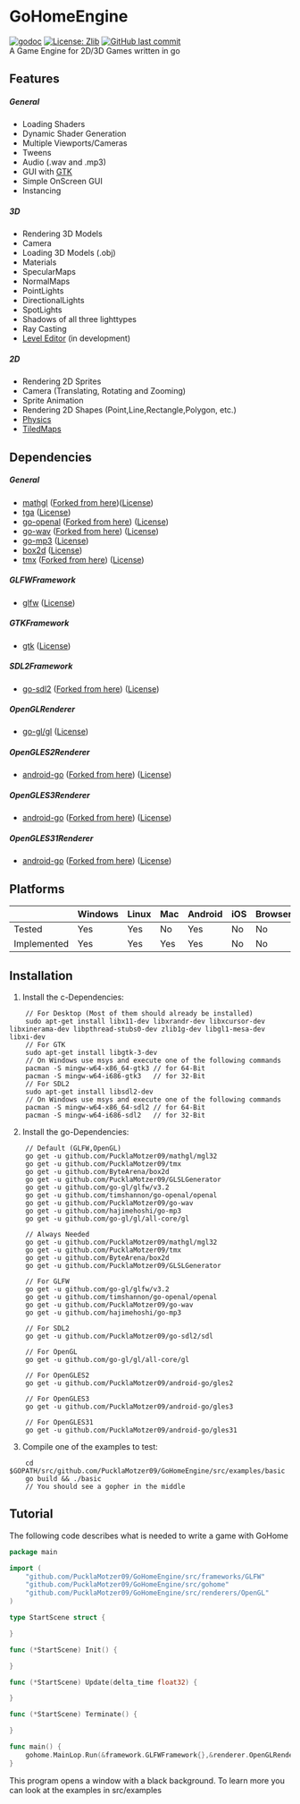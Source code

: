 # GoHomeEngine
[![godoc](https://godoc.org/github.com/PucklaMotzer09/GoHomeEngine/src/gohome?status.svg)](https://godoc.org/github.com/PucklaMotzer09/GoHomeEngine/src/gohome)
[![License: Zlib](https://img.shields.io/badge/License-Zlib-green.svg)](https://github.com/PucklaMotzer09/GoHomeEngine/blob/master/LICENSE.md)
[![GitHub last commit](https://img.shields.io/github/last-commit/PucklaMotzer09/GoHomeEngine.svg)](https://github.com/PucklaMotzer09/GoHomeEngine/commits/master)
<br>
A Game Engine for 2D/3D Games written in go

## Features

##### General
* Loading Shaders
* Dynamic Shader Generation
* Multiple Viewports/Cameras
* Tweens
* Audio (.wav and .mp3)
* GUI with [GTK](https://www.gtk.org)
* Simple OnScreen GUI
* Instancing

##### 3D
* Rendering 3D Models
* Camera
* Loading 3D Models (.obj)
* Materials
* SpecularMaps
* NormalMaps
* PointLights
* DirectionalLights
* SpotLights
* Shadows of all three lighttypes
* Ray Casting
* [Level Editor](https://github.com/PucklaMotzer09/GoHomeEdit) (in development)

##### 2D
* Rendering 2D Sprites
* Camera (Translating, Rotating and Zooming) 
* Sprite Animation
* Rendering 2D Shapes (Point,Line,Rectangle,Polygon, etc.)
* [Physics](https://box2d.org)
* [TiledMaps](https://www.mapeditor.org)

## Dependencies

##### General
+ [mathgl](https://github.com/PucklaMotzer09/mathgl) ([Forked from here](https://github.com/go-gl/mathgl))([License](https://github.com/PucklaMotzer09/mathgl/blob/master/LICENSE))
+ [tga](https://github.com/blezek/tga) ([License](https://github.com/blezek/tga/blob/master/LICENSE.MIT))
+ [go-openal](https://github.com/timshannon/go-openal) ([Forked from here](https://github.com/phf/go-openal)) ([License](https://github.com/timshannon/go-openal/blob/master/LICENSE))
+ [go-wav](https://github.com/PucklaMotzer09/go-wav) ([Forked from here](https://github.com/sdobz/go-wav)) ([License](https://github.com/verdverm/go-wav/blob/master/LICENSE.md))
+ [go-mp3](https://github.com/hajimehoshi/go-mp3) ([License](https://github.com/hajimehoshi/go-mp3/blob/master/LICENSE))
+ [box2d](https://github.com/ByteArena/box2d) ([License](https://github.com/ByteArena/box2d/blob/master/LICENSE.md))
+ [tmx](https://github.com/PucklaMotzer09/tmx) ([Forked from here](https://github.com/elliotmr/tmx)) ([License](https://github.com/PucklaMotzer09/tmx/blob/master/LICENSE))

##### GLFWFramework
+ [glfw](https://github.com/glfw/glfw) ([License](https://github.com/glfw/glfw/blob/master/LICENSE.md))

##### GTKFramework
+ [gtk](https://gtk.org) ([License](http://www.gnu.org/licenses/old-licenses/lgpl-2.1.html))

##### SDL2Framework
+ [go-sdl2](https://github.com/PucklaMotzer09/go-sdl2) ([Forked from here](https://github.com/veandco/go-sdl2)) ([License](https://github.com/PucklaMotzer09/go-sdl2/blob/master/LICENSE))

##### OpenGLRenderer
+ [go-gl/gl](https://github.com/go-gl/gl) ([License](https://github.com/go-gl/gl/blob/master/LICENSE))

##### OpenGLES2Renderer
+ [android-go](https://github.com/PucklaMotzer09/android-go) ([Forked from here](https://github.com/xlab/android-go)) ([License](https://github.com/PucklaMotzer09/android-go/blob/master/LICENSE.txt))

##### OpenGLES3Renderer
+ [android-go](https://github.com/PucklaMotzer09/android-go) ([Forked from here](https://github.com/xlab/android-go)) ([License](https://github.com/PucklaMotzer09/android-go/blob/master/LICENSE.txt))

##### OpenGLES31Renderer
+ [android-go](https://github.com/PucklaMotzer09/android-go) ([Forked from here](https://github.com/xlab/android-go)) ([License](https://github.com/PucklaMotzer09/android-go/blob/master/LICENSE.txt))

## Platforms

|				|Windows| Linux		| Mac		| Android 	| iOS	| Browser |
|---------------|-------|-----------|-----------|-----------|-------|---------|
|Tested 		|	Yes |	Yes		|	No 		|	Yes		|	No 	|	No    |
|Implemented  	|   Yes |   Yes		|	Yes		|   Yes		|   No  |   No    |

## Installation
1. Install the c-Dependencies:<br>
~~~~~~~~~~~~~~~~~~~~~~~~~~~~~~~~~~~~
	// For Desktop (Most of them should already be installed)
	sudo apt-get install libx11-dev libxrandr-dev libxcursor-dev libxinerama-dev libpthread-stubs0-dev zlib1g-dev libgl1-mesa-dev libxi-dev
	// For GTK
	sudo apt-get install libgtk-3-dev
	// On Windows use msys and execute one of the following commands
	pacman -S mingw-w64-x86_64-gtk3 // for 64-Bit
	pacman -S mingw-w64-i686-gtk3   // for 32-Bit
	// For SDL2
	sudo apt-get install libsdl2-dev
	// On Windows use msys and execute one of the following commands
	pacman -S mingw-w64-x86_64-sdl2 // for 64-Bit
	pacman -S mingw-w64-i686-sdl2   // for 32-Bit

~~~~~~~~~~~~~~~~~~~~~~~~~~~~~~~~~~~~
2. Install the go-Dependencies:<br>
~~~~~~~~~~~~~~~~~~~~~~~~~~~~~~~~~~~~
	// Default (GLFW,OpenGL)
	go get -u github.com/PucklaMotzer09/mathgl/mgl32
	go get -u github.com/PucklaMotzer09/tmx
	go get -u github.com/ByteArena/box2d
	go get -u github.com/PucklaMotzer09/GLSLGenerator
	go get -u github.com/go-gl/glfw/v3.2
	go get -u github.com/timshannon/go-openal/openal
	go get -u github.com/PucklaMotzer09/go-wav
	go get -u github.com/hajimehoshi/go-mp3
	go get -u github.com/go-gl/gl/all-core/gl

	// Always Needed
	go get -u github.com/PucklaMotzer09/mathgl/mgl32
	go get -u github.com/PucklaMotzer09/tmx
	go get -u github.com/ByteArena/box2d
	go get -u github.com/PucklaMotzer09/GLSLGenerator

	// For GLFW
	go get -u github.com/go-gl/glfw/v3.2
	go get -u github.com/timshannon/go-openal/openal
	go get -u github.com/PucklaMotzer09/go-wav
	go get -u github.com/hajimehoshi/go-mp3

	// For SDL2
	go get -u github.com/PucklaMotzer09/go-sdl2/sdl

	// For OpenGL
	go get -u github.com/go-gl/gl/all-core/gl

	// For OpenGLES2
	go get -u github.com/PucklaMotzer09/android-go/gles2

	// For OpenGLES3
	go get -u github.com/PucklaMotzer09/android-go/gles3

	// For OpenGLES31
	go get -u github.com/PucklaMotzer09/android-go/gles31
~~~~~~~~~~~~~~~~~~~~~~~~~~~~~~~~~~~~
3. Compile one of the examples to test:<br>
~~~~~~~~~~~~~~~~~~~~~~~~~~~~~~~~~~~~
	cd $GOPATH/src/github.com/PucklaMotzer09/GoHomeEngine/src/examples/basic
	go build && ./basic
	// You should see a gopher in the middle
~~~~~~~~~~~~~~~~~~~~~~~~~~~~~~~~~~~~

## Tutorial

The following code describes what is needed to write a game with GoHome

```go
package main

import (
	"github.com/PucklaMotzer09/GoHomeEngine/src/frameworks/GLFW"
	"github.com/PucklaMotzer09/GoHomeEngine/src/gohome"
	"github.com/PucklaMotzer09/GoHomeEngine/src/renderers/OpenGL"
)

type StartScene struct {

}

func (*StartScene) Init() {

}

func (*StartScene) Update(delta_time float32) {

}

func (*StartScene) Terminate() {

}

func main() {
	gohome.MainLop.Run(&framework.GLFWFramework{},&renderer.OpenGLRenderer{},1280,720,"Example",&StartScene{})
}
```

This program opens a window with a black background. To learn more you can look at the examples in src/examples
